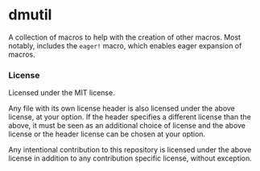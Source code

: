 
# dmutil

A collection of macros to help with the creation of other macros. Most notably, includes the `eager!` macro, which
enables eager expansion of macros.

### License

Licensed under the MIT license.

Any file with its own license header is also licensed under the above license, at your option.
If the header specifies a different license than the above, it must be seen as an additional choice of license
and the above license or the header license can be chosen at your option.

Any intentional contribution to this repository is licensed under the above license in addition
to any contribution specific license, without exception.





